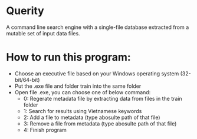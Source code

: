 # Querity
A command line search engine with a single-file database extracted from a mutable set of input data files.

# How to run this program:
- Choose an executive file based on your Windows operating system (32-bit/64-bit)
- Put the .exe file and folder train into the same folder
- Open file .exe, you can choose one of below command:
    + 0: Regerate metadata file by extracting data from files in the train folder
    + 1: Search for results using Vietnamese keywords
    + 2: Add a file to metadata (type abosulte path of that file)
    + 3: Remove a file from metadata (type abosulte path of that file)
    + 4: Finish program